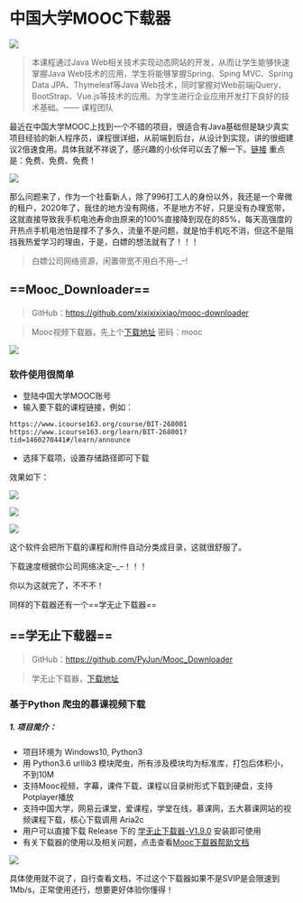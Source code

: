 # 中国大学MOOC下载器

![](https://cdn.jsdelivr.net/gh/wsqGIT/CokeNotes/images/20201110144522.png)

> 本课程通过Java Web相关技术实现动态网站的开发，从而让学生能够快速掌握Java Web技术的应用，学生将能够掌握Spring、Sping MVC、Spring Data JPA、Thymeleaf等Java Web技术，同时掌握对Web前端jQuery、BootStrap、Vue.js等技术的应用。为学生进行企业应用开发打下良好的技术基础。—— 课程团队



最近在中国大学MOOC上找到一个不错的项目，很适合有Java基础但是缺少真实项目经验的新人程序员，课程很详细，从前端到后台，从设计到实现，讲的很细建议2倍速食用。具体我就不祥说了，感兴趣的小伙伴可以去了解一下。[链接](https://www.icourse163.org/course/CDPC-1206497812) 重点是：免费、免费、免费！

![](https://cdn.jsdelivr.net/gh/wsqGIT/CokeNotes/images/20201110141439.png)

那么问题来了，作为一个社畜新人，除了996打工人的身份以外，我还是一个卑微的租户，2020年了，我住的地方没有网络，不是地方不好，只是没有办理宽带，这就直接导致我手机电池寿命由原来的100%直接降到现在的85%，每天高强度的开热点手机电池怕是撑不了多久，流量不是问题，就是怕手机吃不消，但这不是阻挡我热爱学习的理由，于是，白嫖的想法就有了！！！

> 白嫖公司网络资源，闲置带宽不用白不用–_–!

## ==Mooc_Downloader==

> GitHub：https://github.com/xixixixixiao/mooc-downloader

> Mooc视频下载器，先上个[下载地址](https://wws.lanzous.com/b01hnx2gd) 密码：mooc

![](https://cdn.jsdelivr.net/gh/wsqGIT/CokeNotes/images/20201110141116.png)

### 软件使用很简单

- 登陆中国大学MOOC账号
- 输入要下载的课程链接，例如：

```http
https://www.icourse163.org/course/BIT-268001
https://www.icourse163.org/learn/BIT-268001?tid=1460270441#/learn/announce
```

- 选择下载项，设置存储路径即可下载

效果如下：

![](https://cdn.jsdelivr.net/gh/wsqGIT/CokeNotes/images/20201110150727.png)

![](https://cdn.jsdelivr.net/gh/wsqGIT/CokeNotes/images/20201110150807.png)

![](https://cdn.jsdelivr.net/gh/wsqGIT/CokeNotes/images/20201110150847.png)



这个软件会把所下载的课程和附件自动分类成目录，这就很舒服了。

下载速度根据你公司网络决定–_–！！！

你以为这就完了，不不不！

同样的下载器还有一个==学无止下载器==



## ==学无止下载器==

> GitHub：https://github.com/PyJun/Mooc_Downloader

> 学无止下载器，[下载地址](https://www.lanzous.com/b00n4ln4b)



### 基于Python 爬虫的慕课视频下载

##### 1. 项目简介：

- 项目环境为 Windows10, Python3
- 用 Python3.6 urllib3 模块爬虫，所有涉及模块均为标准库，打包后体积小，不到10M
- 支持Mooc视频，字幕，课件下载，课程以目录树形式下载到硬盘，支持Potplayer播放
- 支持中国大学，网易云课堂，爱课程，学堂在线，慕课网，五大慕课网站的视频课程下载，核心下载调用 Aria2c
- 用户可以直接下载 Release 下的 [学无止下载器-V1.9.0](https://github.com/PyJun/Mooc_Downloader/releases) 安装即可使用
- 有关下载器的使用以及相关问题，点击查看[Mooc下载器帮助文档](https://github.com/PyJun/Mooc_Downloader/wiki)

![](https://cdn.jsdelivr.net/gh/wsqGIT/CokeNotes/images/20201110152052.png)



具体使用就不说了，自行查看文档，不过这个下载器如果不是SVIP是会限速到1Mb/s，正常使用还行，想要更好体验你懂得！













